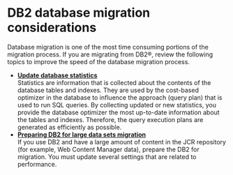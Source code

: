 # DB2 database migration considerations

Database migration is one of the most time consuming portions of the migration process. If you are migrating from DB2®, review the following topics to improve the speed of the database migration process.

-   **[Update database statistics](mig_runstats.md)**  
Statistics are information that is collected about the contents of the database tables and indexes. They are used by the cost-based optimizer in the database to influence the approach (query plan) that is used to run SQL queries. By collecting updated or new statistics, you provide the database optimizer the most up-to-date information about the tables and indexes. Therefore, the query execution plans are generated as efficiently as possible.
-   **[Preparing DB2 for large data sets migration](mig_t_db2_largedata.md)**  
If you use DB2 and have a large amount of content in the JCR repository (for example, Web Content Manager data), prepare the DB2 for migration. You must update several settings that are related to performance.


